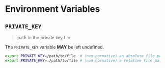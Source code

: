 # Environment Variables

## `PRIVATE_KEY`

> path to the private key file

The `PRIVATE_KEY` variable **MAY** be left undefined.

```bash
export PRIVATE_KEY=/path/to/file  # (non-normative) an absolute file path
export PRIVATE_KEY=./path/to/file # (non-normative) a relative file path
```

